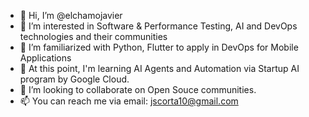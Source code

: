 - 👋 Hi, I’m @elchamojavier
- 👀 I’m interested in Software & Performance Testing, AI and DevOps technologies and their communities
- 🌱 I’m familiarized with Python, Flutter to apply in DevOps for Mobile Applications
- 🤖 At this point, I'm learning AI Agents and Automation via Startup AI program by Google Cloud.
- 💞️ I’m looking to collaborate on Open Souce communities. 
- 📫 You can reach me via email: jscorta10@gmail.com

<!---
elchamojavier/elchamojavier is a ✨ special ✨ repository because its `README.md` (this file) appears on your GitHub profile.
You can click the Preview link to take a look at your changes.
--->
